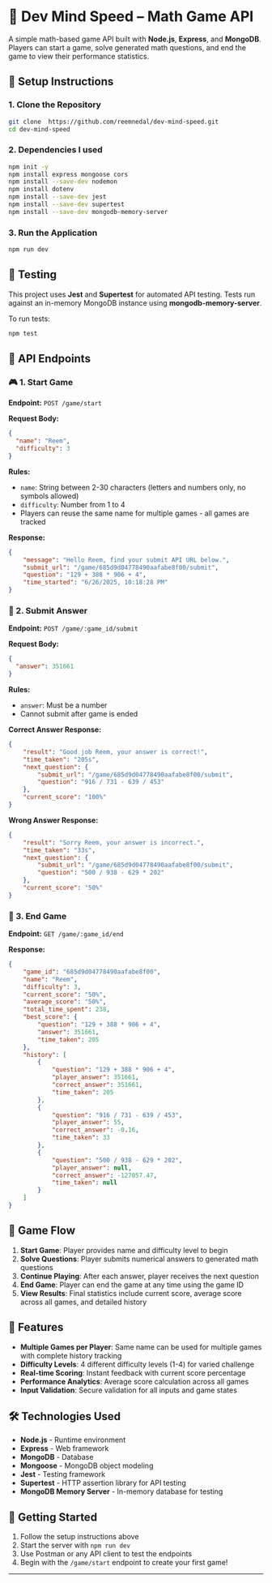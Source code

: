 # 🧠 Dev Mind Speed – Math Game API

A simple math-based game API built with **Node.js**, **Express**, and **MongoDB**. Players can start a game, solve generated math questions, and end the game to view their performance statistics.

## 🚀 Setup Instructions

### 1. Clone the Repository
```bash
git clone  https://github.com/reemnedal/dev-mind-speed.git
cd dev-mind-speed
```

### 2. Dependencies I used 
```bash
npm init -y
npm install express mongoose cors
npm install --save-dev nodemon
npm install dotenv
npm install --save-dev jest
npm install --save-dev supertest
npm install --save-dev mongodb-memory-server
```

### 3. Run the Application
```bash
npm run dev
```

## 🧪 Testing

This project uses **Jest** and **Supertest** for automated API testing. Tests run against an in-memory MongoDB instance using **mongodb-memory-server**.

To run tests:
```bash
npm test
```

## 📮 API Endpoints

### 🎮 1. Start Game
**Endpoint:** `POST /game/start`

**Request Body:**
```json
{
  "name": "Reem",
  "difficulty": 3
}
```

**Rules:**
- `name`: String between 2-30 characters (letters and numbers only, no symbols allowed)
- `difficulty`: Number from 1 to 4
- Players can reuse the same name for multiple games - all games are tracked

**Response:**
```json
{
    "message": "Hello Reem, find your submit API URL below.",
    "submit_url": "/game/685d9d04778490aafabe8f00/submit",
    "question": "129 + 388 * 906 + 4",
    "time_started": "6/26/2025, 10:18:28 PM"
}
```

### 📝 2. Submit Answer
**Endpoint:** `POST /game/:game_id/submit`

**Request Body:**
```json
{
  "answer": 351661
}
```

**Rules:**
- `answer`: Must be a number
- Cannot submit after game is ended

**Correct Answer Response:**
```json
{
    "result": "Good job Reem, your answer is correct!",
    "time_taken": "205s",
    "next_question": {
        "submit_url": "/game/685d9d04778490aafabe8f00/submit",
        "question": "916 / 731 - 639 / 453"
    },
    "current_score": "100%"
}
```

**Wrong Answer Response:**
```json
{
    "result": "Sorry Reem, your answer is incorrect.",
    "time_taken": "33s",
    "next_question": {
        "submit_url": "/game/685d9d04778490aafabe8f00/submit",
        "question": "500 / 938 - 629 * 202"
    },
    "current_score": "50%"
}
```

### 🏁 3. End Game
**Endpoint:** `GET /game/:game_id/end`

**Response:**
```json
{
    "game_id": "685d9d04778490aafabe8f00",
    "name": "Reem",
    "difficulty": 3,
    "current_score": "50%",
    "average_score": "50%",
    "total_time_spent": 238,
    "best_score": {
        "question": "129 + 388 * 906 + 4",
        "answer": 351661,
        "time_taken": 205
    },
    "history": [
        {
            "question": "129 + 388 * 906 + 4",
            "player_answer": 351661,
            "correct_answer": 351661,
            "time_taken": 205
        },
        {
            "question": "916 / 731 - 639 / 453",
            "player_answer": 55,
            "correct_answer": -0.16,
            "time_taken": 33
        },
        {
            "question": "500 / 938 - 629 * 202",
            "player_answer": null,
            "correct_answer": -127057.47,
            "time_taken": null
        }
    ]
}
```

## 🎯 Game Flow

1. **Start Game**: Player provides name and difficulty level to begin
2. **Solve Questions**: Player submits numerical answers to generated math questions
3. **Continue Playing**: After each answer, player receives the next question
4. **End Game**: Player can end the game at any time using the game ID
5. **View Results**: Final statistics include current score, average score across all games, and detailed history

## 🔧 Features

- **Multiple Games per Player**: Same name can be used for multiple games with complete history tracking
- **Difficulty Levels**: 4 different difficulty levels (1-4) for varied challenge
- **Real-time Scoring**: Instant feedback with current score percentage
- **Performance Analytics**: Average score calculation across all games
- **Input Validation**: Secure validation for all inputs and game states

## 🛠️ Technologies Used

- **Node.js** - Runtime environment
- **Express** - Web framework
- **MongoDB** - Database
- **Mongoose** - MongoDB object modeling
- **Jest** - Testing framework
- **Supertest** - HTTP assertion library for API testing
- **MongoDB Memory Server** - In-memory database for testing

 
## 🚦 Getting Started

1. Follow the setup instructions above
2. Start the server with `npm run dev`
3. Use Postman or any API client to test the endpoints
4. Begin with the `/game/start` endpoint to create your first game!

---
 
